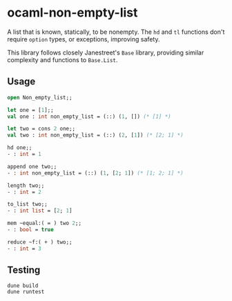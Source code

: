 # ocaml-non-empty-list
A list that is known, statically, to be nonempty. 
The `hd` and `tl` functions don't require `option` types, or exceptions, improving safety.  

This library follows closely Janestreet's `Base` library,
providing similar complexity and functions to `Base.List`. 

## Usage


```ocaml
open Non_empty_list;;

let one = [1];;
val one : int non_empty_list = (::) (1, []) (* [1] *)

let two = cons 2 one;;
val two : int non_empty_list = (::) (2, [1]) (* [2; 1] *)

hd one;;
- : int = 1

append one two;;
- : int non_empty_list = (::) (1, [2; 1]) (* [1; 2; 1] *)

length two;;
- : int = 2

to_list two;;
- : int list = [2; 1]

mem ~equal:( = ) two 2;;
- : bool = true

reduce ~f:( + ) two;;
- : int = 3
```

## Testing
```
dune build
dune runtest
```

